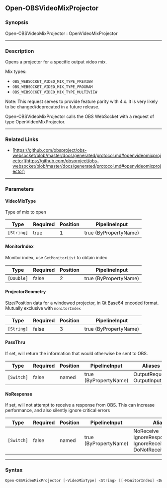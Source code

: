 Open-OBSVideoMixProjector
-------------------------

### Synopsis
Open-OBSVideoMixProjector : OpenVideoMixProjector

---

### Description

Opens a projector for a specific output video mix.

Mix types:

- `OBS_WEBSOCKET_VIDEO_MIX_TYPE_PREVIEW`
- `OBS_WEBSOCKET_VIDEO_MIX_TYPE_PROGRAM`
- `OBS_WEBSOCKET_VIDEO_MIX_TYPE_MULTIVIEW`

Note: This request serves to provide feature parity with 4.x. It is very likely to be changed/deprecated in a future release.

Open-OBSVideoMixProjector calls the OBS WebSocket with a request of type OpenVideoMixProjector.

---

### Related Links
* [https://github.com/obsproject/obs-websocket/blob/master/docs/generated/protocol.md#openvideomixprojector](https://github.com/obsproject/obs-websocket/blob/master/docs/generated/protocol.md#openvideomixprojector)

---

### Parameters
#### **VideoMixType**
Type of mix to open

|Type      |Required|Position|PipelineInput        |
|----------|--------|--------|---------------------|
|`[String]`|true    |1       |true (ByPropertyName)|

#### **MonitorIndex**
Monitor index, use `GetMonitorList` to obtain index

|Type      |Required|Position|PipelineInput        |
|----------|--------|--------|---------------------|
|`[Double]`|false   |2       |true (ByPropertyName)|

#### **ProjectorGeometry**
Size/Position data for a windowed projector, in Qt Base64 encoded format. Mutually exclusive with `monitorIndex`

|Type      |Required|Position|PipelineInput        |
|----------|--------|--------|---------------------|
|`[String]`|false   |3       |true (ByPropertyName)|

#### **PassThru**
If set, will return the information that would otherwise be sent to OBS.

|Type      |Required|Position|PipelineInput        |Aliases                      |
|----------|--------|--------|---------------------|-----------------------------|
|`[Switch]`|false   |named   |true (ByPropertyName)|OutputRequest<br/>OutputInput|

#### **NoResponse**
If set, will not attempt to receive a response from OBS.
This can increase performance, and also silently ignore critical errors

|Type      |Required|Position|PipelineInput        |Aliases                                                                |
|----------|--------|--------|---------------------|-----------------------------------------------------------------------|
|`[Switch]`|false   |named   |true (ByPropertyName)|NoReceive<br/>IgnoreResponse<br/>IgnoreReceive<br/>DoNotReceiveResponse|

---

### Syntax
```PowerShell
Open-OBSVideoMixProjector [-VideoMixType] <String> [[-MonitorIndex] <Double>] [[-ProjectorGeometry] <String>] [-PassThru] [-NoResponse] [<CommonParameters>]
```
